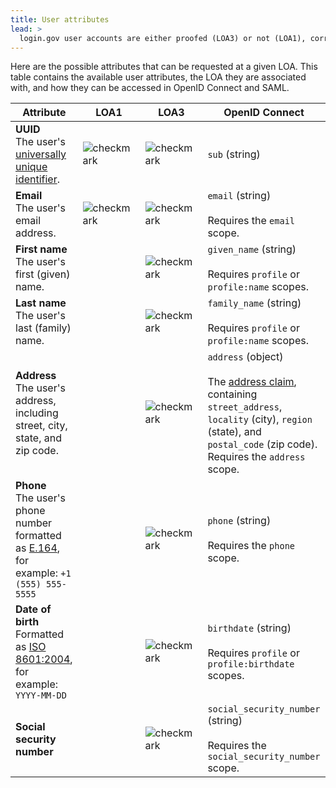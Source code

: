 ```yaml
---
title: User attributes
lead: >
  login.gov user accounts are either proofed (LOA3) or not (LOA1), corresponding to <a href="http://nvlpubs.nist.gov/nistpubs/SpecialPublications/NIST.SP.800-63-3.pdf">NIST 800-63-3</a> levels of assurance (LOA).
---
```


Here are the possible attributes that can be requested at a given LOA. This table contains the available user attributes, the LOA they are associated with, and how they can be accessed in OpenID Connect and SAML.

| Attribute | LOA1 | LOA3 | OpenID Connect | SAML |
| --------- | ---- | ---- | -------------- | ---- |
| **UUID**<br>The user's [universally unique identifier](https://en.wikipedia.org/wiki/Universally_unique_identifier). | <img src="{{ site.baseurl }}/assets/img/check.svg" alt="checkmark"> | <img src="{{ site.baseurl }}/assets/img/check.svg" alt="checkmark"> | `sub` (string) | `uuid` |
| **Email**<br>The user's email address. | <img src="{{ site.baseurl }}/assets/img/check.svg" alt="checkmark"> | <img src="{{ site.baseurl }}/assets/img/check.svg" alt="checkmark"> | `email` (string)<br><br>Requires the `email` scope. | `email` |
| **First name**<br>The user's first (given) name. | | <img src="{{ site.baseurl }}/assets/img/check.svg" alt="checkmark"> | `given_name` (string)<br><br>Requires `profile` or `profile:name` scopes. | `first_name` |
| **Last name**<br>The user's last (family) name. | | <img src="{{ site.baseurl }}/assets/img/check.svg" alt="checkmark"> | `family_name` (string)<br><br>Requires `profile` or `profile:name` scopes. | `last_name` |
| **Address**<br>The user's address, including street, city, state, and zip code. | | <img src="{{ site.baseurl }}/assets/img/check.svg" alt="checkmark"> | `address` (object)<br><br>The [address claim](https://openid.net/specs/openid-connect-core-1_0.html#AddressClaim), containing `street_address`, `locality` (city), `region` (state), and `postal_code` (zip code). Requires the `address` scope. | `address1`<br>`address2`<br>`city`<br>`state`<br>`zipcode` |
| **Phone**<br>The user's phone number formatted as [E.164](https://en.wikipedia.org/wiki/E.164), for example: `+1 (555) 555-5555` | | <img src="{{ site.baseurl }}/assets/img/check.svg" alt="checkmark"> | `phone` (string)<br><br>Requires the `phone` scope. | `phone` |
| **Date of birth**<br>Formatted as [ISO 8601:2004](https://en.wikipedia.org/wiki/ISO_8601), for example: `YYYY-MM-DD` | | <img src="{{ site.baseurl }}/assets/img/check.svg" alt="checkmark"> | `birthdate` (string)<br><br>Requires `profile` or `profile:birthdate` scopes. | `dob` |
| **Social security number** | | <img src="{{ site.baseurl }}/assets/img/check.svg" alt="checkmark"> | `social_security_number` (string)<br><br>Requires the `social_security_number` scope. | `ssn` |
